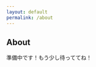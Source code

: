 ```yaml
---
layout: default
permalink: /about
---
```


<div id="about" class="page">
    <h2>About</h2>
    <p>準備中です！もう少し待っててね！</p>
</div>
